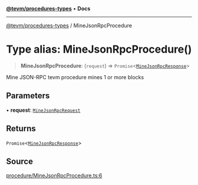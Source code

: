 [**@tevm/procedures-types**](../README.md) • **Docs**

***

[@tevm/procedures-types](../globals.md) / MineJsonRpcProcedure

# Type alias: MineJsonRpcProcedure()

> **MineJsonRpcProcedure**: (`request`) => `Promise`\<[`MineJsonRpcResponse`](MineJsonRpcResponse.md)\>

Mine JSON-RPC tevm procedure mines 1 or more blocks

## Parameters

• **request**: [`MineJsonRpcRequest`](MineJsonRpcRequest.md)

## Returns

`Promise`\<[`MineJsonRpcResponse`](MineJsonRpcResponse.md)\>

## Source

[procedure/MineJsonRpcProcedure.ts:6](https://github.com/evmts/tevm-monorepo/blob/main/packages/procedures-types/src/procedure/MineJsonRpcProcedure.ts#L6)
